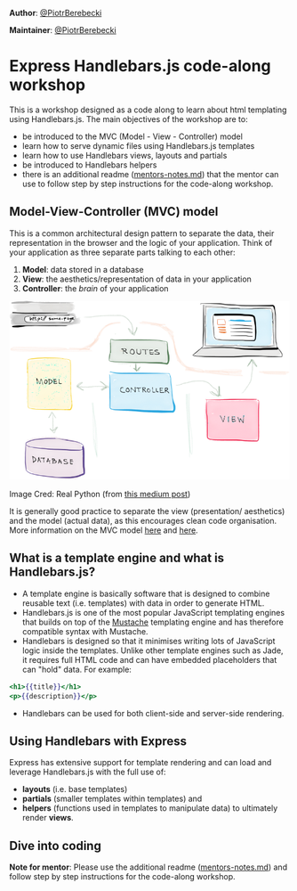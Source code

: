 **Author**: [@PiotrBerebecki](https://github.com/PiotrBerebecki)  

**Maintainer**: [@PiotrBerebecki](https://github.com/PiotrBerebecki)

# Express Handlebars.js code-along workshop

This is a workshop designed as a code along to learn about html templating using Handlebars.js.
The main objectives of the workshop are to:
- be introduced to the MVC (Model - View - Controller) model
- learn how to serve dynamic files using Handlebars.js templates
- learn how to use Handlebars views, layouts and partials
- be introduced to Handlebars helpers
- there is an additional readme ([mentors-notes.md](./mentors-notes.md)) that the mentor can use to follow step by step instructions for the code-along workshop.

## Model-View-Controller (MVC) model

This is a common architectural design pattern to separate the data, their representation in the browser and the logic of your application. Think of your application as three separate parts talking to each other:
1. **Model**: data stored in a database
1. **View**: the aesthetics/representation of data in your application
1. **Controller**: the *brain* of your application

![A diagram of the MVC model](./images-readme/mvc-diagram.png)

Image Cred: Real Python (from [this medium post](https://medium.freecodecamp.com/model-view-controller-mvc-explained-through-ordering-drinks-at-the-bar-efcba6255053#.3autr7o1d))

It is generally good practice to separate the view (presentation/ aesthetics) and the model (actual data), as this encourages clean code organisation. More information on the MVC model [here](https://en.wikipedia.org/wiki/Model%E2%80%93view%E2%80%93controller) and [here](https://medium.freecodecamp.com/model-view-controller-mvc-explained-through-ordering-drinks-at-the-bar-efcba6255053#.3autr7o1d).

## What is a template engine and what is Handlebars.js?
- A template engine is basically software that is designed to combine reusable text (i.e. templates) with data in order to generate HTML.
- Handlebars.js is one of the most popular JavaScript templating engines that builds on top of the [Mustache](https://github.com/janl/mustache.js) templating engine and has therefore compatible syntax with Mustache.
- Handlebars is designed so that it minimises writing lots of JavaScript logic inside the templates. Unlike other template engines such as Jade, it requires full HTML code and can have embedded placeholders that can "hold" data. For example:
```hbs
<h1>{{title}}</h1>
<p>{{description}}</p>
```
- Handlebars can be used for both client-side and server-side rendering.

## Using Handlebars with Express
Express has extensive support for template rendering and can load and leverage Handlebars.js with the full use of:
- **layouts** (i.e. base templates)
- **partials** (smaller templates within templates) and
- **helpers** (functions used in templates to manipulate data) to ultimately render **views**.

## Dive into coding
**Note for mentor**: Please use the additional readme ([mentors-notes.md](./mentors-notes.md)) and follow step by step instructions for the code-along workshop.
